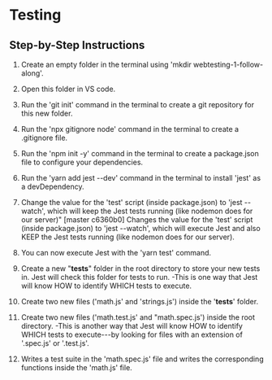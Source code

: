 # Testing

## Step-by-Step Instructions 

1) Create an empty folder in the terminal using 'mkdir webtesting-1-follow-along'.

2) Open this folder in VS code.

3) Run the 'git init' command in the terminal to create a git repository for this new folder.

4) Run the 'npx gitignore node' command in the terminal to create a .gitignore file.

5) Run the 'npm init -y' command in the terminal to create a package.json file to configure your dependencies.

6) Run the 'yarn add jest --dev' command in the terminal to install 'jest' as a devDependency.

7) Change the value for the 'test' script (inside package.json) to 'jest --watch', which will keep the Jest tests running (like nodemon does for our server)"
[master c6360b0] Changes the value for the 'test' script (inside package.json) to 'jest --watch', which will execute Jest and also KEEP the Jest tests running (like nodemon does for our server). 

8) You can now execute Jest with the 'yarn test' command.

9) Create a new "__tests__" folder in the root directory to store your new tests in. Jest will check this folder for tests to run. 
    -This is one way that Jest will know HOW to identify WHICH tests to execute.

10) Create two new files ('math.js' and 'strings.js') inside the '__tests__' folder.

11) Create two new files ('math.test.js' and "math.spec.js') inside the root directory. 
    -This is another way that Jest will know HOW to identify WHICH tests to execute---by looking for files with an extension of '.spec.js' or '.test.js'.

12) Writes a test suite in the 'math.spec.js' file and writes the corresponding functions inside the 'math.js' file.